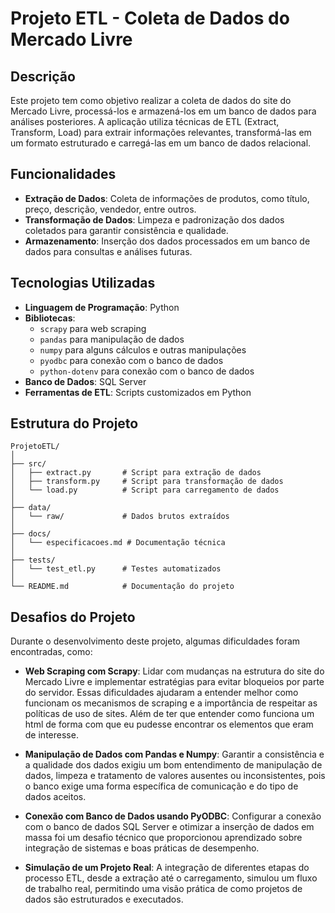 # Projeto ETL - Coleta de Dados do Mercado Livre

## Descrição

Este projeto tem como objetivo realizar a coleta de dados do site do Mercado Livre, processá-los e armazená-los em um banco de dados para análises posteriores. A aplicação utiliza técnicas de ETL (Extract, Transform, Load) para extrair informações relevantes, transformá-las em um formato estruturado e carregá-las em um banco de dados relacional.

## Funcionalidades

- **Extração de Dados**: Coleta de informações de produtos, como título, preço, descrição, vendedor, entre outros.
- **Transformação de Dados**: Limpeza e padronização dos dados coletados para garantir consistência e qualidade.
- **Armazenamento**: Inserção dos dados processados em um banco de dados para consultas e análises futuras.

## Tecnologias Utilizadas

- **Linguagem de Programação**: Python
- **Bibliotecas**: 
    - `scrapy` para web scraping
    - `pandas` para manipulação de dados
    - `numpy` para alguns cálculos e outras manipulações
    - `pyodbc` para conexão com o banco de dados
    - `python-dotenv` para conexão com o banco de dados
- **Banco de Dados**: SQL Server
- **Ferramentas de ETL**: Scripts customizados em Python

## Estrutura do Projeto

```
ProjetoETL/
│
├── src/
│   ├── extract.py       # Script para extração de dados
│   ├── transform.py     # Script para transformação de dados
│   └── load.py          # Script para carregamento de dados
│
├── data/
│   └── raw/             # Dados brutos extraídos
│
├── docs/
│   └── especificacoes.md # Documentação técnica
│
├── tests/
│   └── test_etl.py      # Testes automatizados
│
└── README.md            # Documentação do projeto
```

## Desafios do Projeto

Durante o desenvolvimento deste projeto, algumas dificuldades foram encontradas, como:

- **Web Scraping com Scrapy**: Lidar com mudanças na estrutura do site do Mercado Livre e implementar estratégias para evitar bloqueios por parte do servidor. Essas dificuldades ajudaram a entender melhor como funcionam os mecanismos de scraping e a importância de respeitar as políticas de uso de sites. Além de ter que entender como funciona um html de forma com que eu pudesse encontrar os elementos que eram de interesse.

- **Manipulação de Dados com Pandas e Numpy**: Garantir a consistência e a qualidade dos dados exigiu um bom entendimento de manipulação de dados, limpeza e tratamento de valores ausentes ou inconsistentes, pois o banco exige uma forma específica de comunicação e do tipo de dados aceitos. 

- **Conexão com Banco de Dados usando PyODBC**: Configurar a conexão com o banco de dados SQL Server e otimizar a inserção de dados em massa foi um desafio técnico que proporcionou aprendizado sobre integração de sistemas e boas práticas de desempenho.

- **Simulação de um Projeto Real**: A integração de diferentes etapas do processo ETL, desde a extração até o carregamento, simulou um fluxo de trabalho real, permitindo uma visão prática de como projetos de dados são estruturados e executados.
